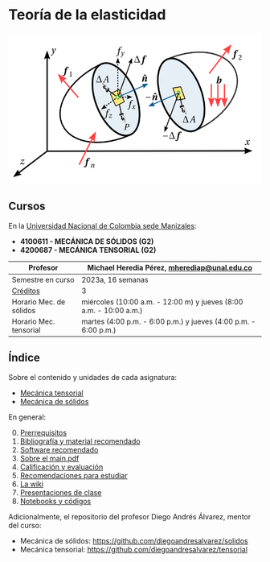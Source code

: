 # Teoría de la elasticidad

<p align="center">
 <img width="600" height="300" src="figs/main_punto.png">
</p>


## Cursos

En la [Universidad Nacional de Colombia sede Manizales](https://www.manizales.unal.edu.co/):

* **4100611 - MECÁNICA DE SÓLIDOS (G2)**
* **4200687 - MECÁNICA TENSORIAL (G2)**

| Profesor                          | Michael Heredia Pérez, [mherediap@unal.edu.co](mherediap@unal.edu.co) |
| ---                               | ---                                                                   |
| Semestre en curso                 | 2023a, 16 semanas                                                     |
| [Créditos](informacion/credito.md)| 3                                                                     |
| Horario Mec. de sólidos           | miércoles (10:00 a.m. - 12:00 m) y jueves (8:00 a.m. - 10:00 a.m.)    |
| Horario Mec. tensorial            | martes (4:00 p.m. - 6:00 p.m.) y jueves (4:00 p.m. - 6:00 p.m.)    |

## Índice

Sobre el contenido y unidades de cada asignatura:

- [Mecánica tensorial](informacion/a_contenido_tensorial.md)
- [Mecánica de sólidos](informacion/b_contenido_solidos.md)

En general:

00. [Prerrequisitos](informacion/00_prerrequisitos.md)
01. [Bibliografía y material recomendado](informacion/01_bibliografia_material.md)
02. [Software recomendado](informacion/02_software_recomendado.md)
03. [Sobre el main.pdf](informacion/03_sobre_el_main.md)
04. [Calificación y evaluación](informacion/04_calificacion.md)
05. [Recomendaciones para estudiar](informacion/05_guia_estudio.md)
06. [La wiki](informacion/06_la_wiki.md)
07. [Presentaciones de clase](documentos/readme.md)
18. [Notebooks y códigos](codigos/readme.md)

Adicionalmente, el repositorio del profesor Diego Andrés Álvarez, mentor del curso: 

* Mecánica de sólidos: <https://github.com/diegoandresalvarez/solidos>
* Mecánica tensorial: <https://github.com/diegoandresalvarez/tensorial>
